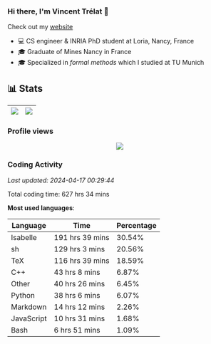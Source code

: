 ### Hi there, I'm Vincent Trélat 👋

Check out my [website](https://vtrelat.github.io)

-   💻 CS engineer & INRIA PhD student at Loria, Nancy, France
-   🎓 Graduate of Mines Nancy in France
-   🎓 Specialized in _formal methods_ which I studied at TU Munich

## 📊 **Stats**

| <img align="center" src="https://readme-stats.clckblog.space/api?username=VTrelat&show_icons=true&include_all_commits=true&theme=tokyonight&hide_border=true" /> | <img align="center" src="https://readme-stats.clckblog.space/api/top-langs/?username=VTrelat&layout=compact&theme=tokyonight&hide_border=true" /> |
| ---------------------------------------------------------------------------------------------------------------------------------------------------------------- | ------------------------------------------------------------------------------------------------------------------------------------------------- |

### Profile views

<p align="center">
 <img src="https://profile-counter.glitch.me/VTrelat/count.svg" />
</p>

<!--automations-->
### Coding Activity
_Last updated: 2024-04-17 00:29:44_

Total coding time: 627 hrs 34 mins

**Most used languages**:

| Language | Time | Percentage |
| ------------- | ------------- | ------------- |
| Isabelle | 191 hrs 39 mins | 30.54% |
| sh | 129 hrs 3 mins | 20.56% |
| TeX | 116 hrs 39 mins | 18.59% |
| C++ | 43 hrs 8 mins | 6.87% |
| Other | 40 hrs 26 mins | 6.45% |
| Python | 38 hrs 6 mins | 6.07% |
| Markdown | 14 hrs 12 mins | 2.26% |
| JavaScript | 10 hrs 31 mins | 1.68% |
| Bash | 6 hrs 51 mins | 1.09% |

